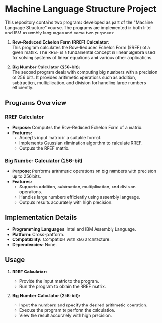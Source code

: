 # Machine Language Structure Project

This repository contains two programs developed as part of the "Machine Language Structure" course. The programs are implemented in both Intel and IBM assembly languages and serve two purposes:

1. **Row-Reduced Echelon Form (RREF) Calculator:**  
   This program calculates the Row-Reduced Echelon Form (RREF) of a given matrix. The RREF is a fundamental concept in linear algebra used for solving systems of linear equations and various other applications.

2. **Big Number Calculator (256-bit):**  
   The second program deals with computing big numbers with a precision of 256 bits. It provides arithmetic operations such as addition, subtraction, multiplication, and division for handling large numbers efficiently.

## Programs Overview

### RREF Calculator
- **Purpose:** Computes the Row-Reduced Echelon Form of a matrix.
- **Features:**
  - Accepts input matrix in a suitable format.
  - Implements Gaussian elimination algorithm to calculate RREF.
  - Outputs the RREF matrix.

### Big Number Calculator (256-bit)
- **Purpose:** Performs arithmetic operations on big numbers with precision up to 256 bits.
- **Features:**
  - Supports addition, subtraction, multiplication, and division operations.
  - Handles large numbers efficiently using assembly language.
  - Outputs results accurately with high precision.

## Implementation Details

- **Programming Languages:** Intel and IBM Assembly Language.
- **Platform:** Cross-platform.
- **Compatibility:** Compatible with x86 architecture.
- **Dependencies:** None.

## Usage

1. **RREF Calculator:**
   - Provide the input matrix to the program.
   - Run the program to obtain the RREF matrix.

2. **Big Number Calculator (256-bit):**
   - Input the numbers and specify the desired arithmetic operation.
   - Execute the program to perform the calculation.
   - View the result accurately with high precision.

